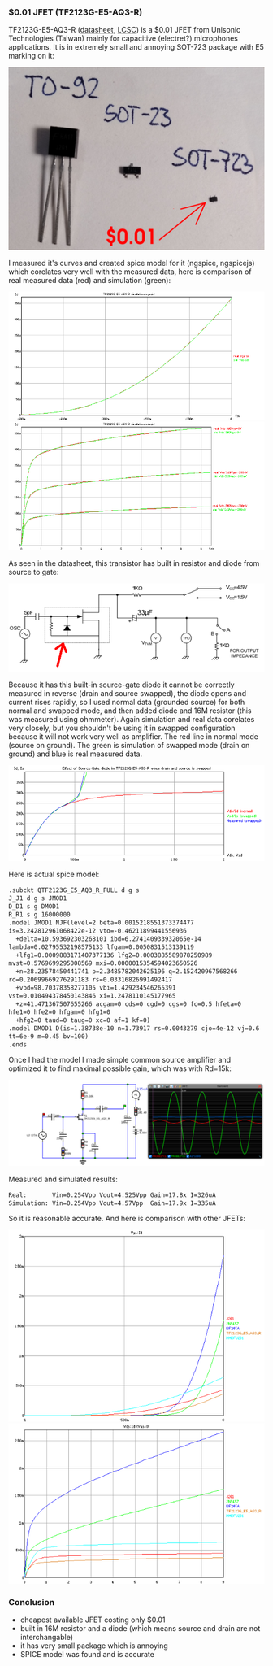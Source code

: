 ### $0.01 JFET (TF2123G-E5-AQ3-R)

TF2123G-E5-AQ3-R ([datasheet](https://www.unisonic.com.tw/uploadfiles/836/part_no_pdf/TF2123.pdf), [LCSC](https://www.lcsc.com/product-detail/JFETs_UTC-Unisonic-Tech-TF2123G-E5-AQ3-R_C127046.html?s_z=n_TF2123G-E5-AQ3-R))
is a $0.01 JFET from Unisonic Technologies (Taiwan) mainly for capacitive (electret?) microphones applications. 
It is in extremely small and annoying SOT-723 package with E5 marking on it:

[<img src="photo.jpg">](photo.jpg)

I measured it's curves and created spice model for it (ngspice, ngspicejs) which corelates very well with the measured data, here is
comparison of real measured data (red) and simulation (green):

[<img src="chart1.gif">](chart1.gif)
[<img src="chart2.gif">](chart2.gif)

As seen in the datasheet, this transistor has built in resistor and diode from source to gate:

[<img src="diode.png">](diode.png)

Because it has this built-in source-gate diode it cannot be correctly measured in reverse (drain and source swapped), 
the diode opens and current rises rapidly, so I used normal data (grounded source) for both normal and swapped mode, 
and then added diode and 16M resistor (this was measured using ohmmeter).
Again simulation and real data corelates very closely, but you shouldn't be using it in swapped configuration because it will not work
very well as amplifier. The red line in normal mode (source on ground). The green is simulation of swapped mode (drain on ground) and
blue is real measured data.

[<img src="effect_of_diode.gif">](effect_of_diode.gif)

Here is actual spice model:

    .subckt QTF2123G_E5_AQ3_R_FULL d g s
    J_J1 d g s JMOD1
    D_D1 s g DMOD1
    R_R1 s g 16000000
    .model JMOD1 NJF(level=2 beta=0.0015218551373374477 is=3.242812961068422e-12 vto=-0.46211899441556936
      +delta=10.593692303268101 ibd=6.274140933932065e-14 lambda=0.02795532198575133 lfgam=0.0050831513139119
      +lfg1=0.0009883171407377136 lfg2=0.0003885589878250989 mvst=0.5769699295008569 mxi=0.0000015354594023650526
      +n=28.23578450441741 p=2.3485782042625196 q=2.152420967568266 rd=0.20699669276291183 rs=0.03316826991492417
      +vbd=98.70378358277105 vbi=1.429234546265391 vst=0.010494378450143846 xi=1.2478110145177965
      +z=41.471367507655266 acgam=0 cds=0 cgd=0 cgs=0 fc=0.5 hfeta=0 hfe1=0 hfe2=0 hfgam=0 hfg1=0
      +hfg2=0 taud=0 taug=0 xc=0 af=1 kf=0)
    .model DMOD1 D(is=1.38738e-10 n=1.73917 rs=0.0043279 cjo=4e-12 vj=0.6 tt=6e-9 m=0.45 bv=100)
    .ends

Once I had the model I made simple common source amplifier and optimized it to find maximal possible gain, which was with Rd=15k:

[<img src="jfet_E5_17x_amplifier.png">](jfet_E5_17x_amplifier.png)

Measured and simulated results:

    Real:       Vin=0.254Vpp Vout=4.525Vpp Gain=17.8x I=326uA
    Simulation: Vin=0.254Vpp Vout=4.57Vpp  Gain=17.9x I=335uA

So it is reasonable accurate. And here is comparison with other JFETs:

[<img src="../Vgs_Id.gif">](../Vgs_Id.gif)
[<img src="../Vds_Id.gif">](../Vds_Id.gif)

### Conclusion ###

- cheapest available JFET costing only $0.01
- built in 16M resistor and a diode (which means source and drain are not interchangable)
- it has very small package which is annoying
- SPICE model was found and is accurate


